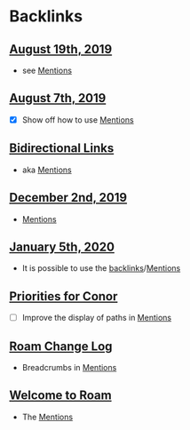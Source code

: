 
# Backlinks
## [August 19th, 2019](<August 19th, 2019.md>)
- see [Mentions](<Mentions.md>)

## [August 7th, 2019](<August 7th, 2019.md>)
- [x] Show off how to use [Mentions](<Mentions.md>)

## [Bidirectional Links](<Bidirectional Links.md>)
- aka [Mentions](<Mentions.md>)

## [December 2nd, 2019](<December 2nd, 2019.md>)
- [Mentions](<Mentions.md>)

## [January 5th, 2020](<January 5th, 2020.md>)
- It is possible to use the [backlinks](<backlinks.md>)/[Mentions](<Mentions.md>)

## [Priorities for Conor](<Priorities for Conor.md>)
- [ ] Improve the display of paths in [Mentions](<Mentions.md>)

## [Roam Change Log](<Roam Change Log.md>)
- Breadcrumbs in [Mentions](<Mentions.md>)

## [Welcome to Roam](<Welcome to Roam.md>)
- The [Mentions](<Mentions.md>)

